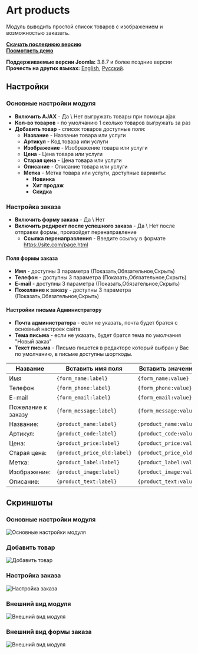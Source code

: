 # Art products
Модуль выводить простой список товаров  с изображением и возможностью заказать.

**[Скачать последнюю версию](https://github.com/ArtPavluk/mod_art_products/releases/latest)**   
**[Посмотреть демо](https://demo.art-pavluk.com)**

**Поддерживаемые версии Joomla:** 3.8.7 и более поздние версии   
**Прочесть на других языках:**
[English](https://github.com/ArtPavluk/mod_art_products/blob/master/README.md), 
[Русский](https://github.com/ArtPavluk/mod_art_products/blob/master/README.ru-RU.md).


## Настройки

### Основные настройки модуля
* **Bключить AJAX** - Да \ Нет  выгружать товары при помощи ajax
* **Кол-во товаров** - по умолчанию 1 сколько товаров выгружать за раз
* **Добавить товар** - список товаров доступные поля:
	* **Название** - Название товара или услуги
	* **Артикул** - Код товара или услуги
	* **Изображение** - Изображение товара или услуги
	* **Цена** - Цена товара или услуги
	* **Старая цена** - Цена товара или услуги
	* **Описание** - Описание товара или услуги
	* **Метка** - Метка товара или услуги, доступные варианты:
		* **Новинка**
		* **Хит продаж**
		* **Скидка**
	
		
### Настройка заказа
* **Включить форму заказа** - Да \ Нет
* **Включить редирект после успешного заказа** - Да \ Нет после отправки формы, произойдет перенаправление
	* **Ссылка перенаправления** - Введите ссылку в формате https://site.com/page.html

#### Поля формы заказа
* **Имя** - доступны 3 параметра (Показать,Обязательное,Скрыть)
* **Телефон** - доступны 3 параметра (Показать,Обязательное,Скрыть)
* **E-mail** - доступны 3 параметра (Показать,Обязательное,Скрыть)
* **Пожелание к заказу** - доступны 3 параметра (Показать,Обязательное,Скрыть)

#### Настройки письма Администратору
* **Почта администратора** - если не указать, почта будет братся с основный настроек сайта
* **Тема письма** - если не указать, будет братся тема по умолчания "Новый заказ"
* **Текст письма** - Письмо пишется в редакторе который выбран у Вас по умолчанию, в письме доступны шорткоды.
	
Название | Вставить имя поля | Вставить значение поля
--- | --- | ---|
Имя | `{form_name:label}` | `{form_name:value}` 
Телефон | `{form_phone:label}` | `{form_phone:value}` 
E-mail | `{form_email:label}` | `{form_email:value}` 
Пожелание к заказу | `{form_message:label}` | `{form_message:value}` 
Название: | `{product_name:label}` | `{product_name:value}` 
Артикул: | `{product_code:label}` | `{product_code:value}` 
Цена: | `{product_price:label}` | `{product_price:value}` 
Старая цена: | `{product_price_old:label}` | `{product_price_old:value}` 
Метка: | `{product_label:label}` | `{product_label:value}` 
Изображение: | `{product_image:label}` | `{product_image:value}`
Описание: | `{product_text:label}` | `{product_text:value}`


## Скриншоты

### Основные настройки модуля
![Основные настройки модуля](https://demo.art-pavluk.com/images/screenshots/mod_art_products/ru/base.png)
### Добавить товар
![Добавить товар](https://demo.art-pavluk.com/images/screenshots/mod_art_products/ru/add.png)
### Настройка заказа
![Настройка заказа](https://demo.art-pavluk.com/images/screenshots/mod_art_products/ru/order.png)
### Внешний вид модуля
![Внешний вид модуля](https://demo.art-pavluk.com/images/screenshots/mod_art_products/ru/front.png)
### Внешний вид формы заказа
![Внешний вид модуля](https://demo.art-pavluk.com/images/screenshots/mod_art_products/ru/front-order.png)